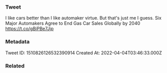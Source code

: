 ### Tweet
I like cars better than I like automaker virtue. But that's just me I guess. Six Major Automakers Agree to End Gas Car Sales Globally by 2040 https://t.co/gBiPBe7Jjp

### Metadata
Tweet ID: 1510826126532390914
Created At: 2022-04-04T03:46:33.000Z

### Related

